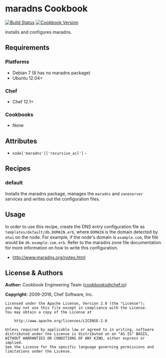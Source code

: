 # maradns Cookbook

[![Build Status](https://travis-ci.org/chef-cookbooks/maradns.svg?branch=master)](http://travis-ci.org/chef-cookbooks/maradns) [![Cookbook Version](https://img.shields.io/cookbook/v/maradns.svg)](https://supermarket.chef.io/cookbooks/maradns)

Installs and configures maradns.

## Requirements

### Platforms

- Debian 7 (8 has no maradns package)
- Ubuntu 12.04+

### Chef

- Chef 12.1+

### Cookbooks

- None

## Attributes

- `node['maradns']['recursive_acl']` -

## Recipes

### default

Installs the maradns package, manages the `maradns` and `zoneserver` services and writes out the configuration files.

## Usage

In order to use this recipe, create the DNS entry configuration file as `templates/default/db.DOMAIN.erb`, where `DOMAIN` is the domain detected by `ohai` on the node. For example, if the node's domain is `example.com`, the file would be `db.example.com.erb`. Refer to the maradns zone file documentation for more information on how to write this configuration.

- <http://www.maradns.org/notes.html>

## License & Authors

**Author:** Cookbook Engineering Team ([cookbooks@chef.io](mailto:cookbooks@chef.io))

**Copyright:** 2009-2016, Chef Software, Inc.

```
Licensed under the Apache License, Version 2.0 (the "License");
you may not use this file except in compliance with the License.
You may obtain a copy of the License at

    http://www.apache.org/licenses/LICENSE-2.0

Unless required by applicable law or agreed to in writing, software
distributed under the License is distributed on an "AS IS" BASIS,
WITHOUT WARRANTIES OR CONDITIONS OF ANY KIND, either express or implied.
See the License for the specific language governing permissions and
limitations under the License.
```
